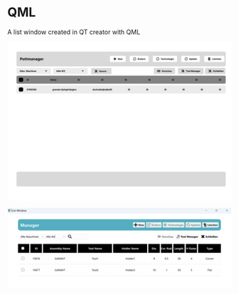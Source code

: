 # QML
A list window created in QT creator with QML

![Figma_layout](Layout_figma.png)


![Final_Output](Final_layout.png)
